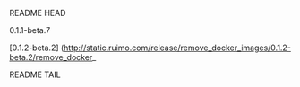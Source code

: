 README HEAD

0.1.1-beta.7

<!-- replace start -->
[0.1.2-beta.2] (http://static.ruimo.com/release/remove_docker_images/0.1.2-beta.2/remove_docker_
<!-- replace end -->

README TAIL
